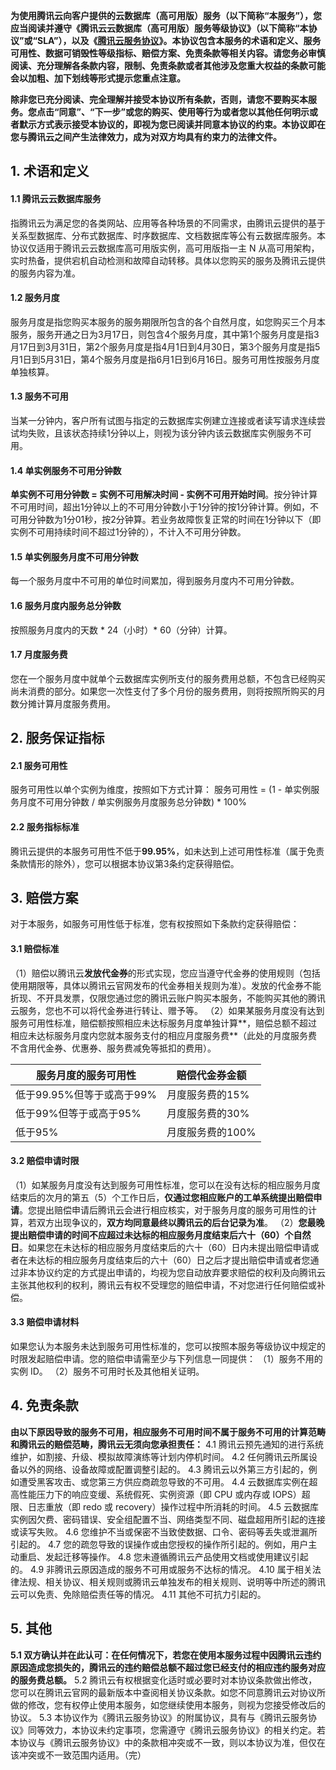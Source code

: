 **为使用腾讯云向客户提供的云数据库（高可用版）服务（以下简称“本服务”），您应当阅读并遵守《腾讯云云数据库（高可用版）服务等级协议》（以下简称“本协议”或“SLA”），以及《[腾讯云服务协议](https://cloud.tencent.com/document/product/301/1967)》。本协议包含本服务的术语和定义、服务可用性、数据可销毁性等级指标、赔偿方案、免责条款等相关内容。请您务必审慎阅读、充分理解各条款内容，限制、免责条款或者其他涉及您重大权益的条款可能会以加粗、加下划线等形式提示您重点注意。**

**除非您已充分阅读、完全理解并接受本协议所有条款，否则，请您不要购买本服务。您点击“同意”、“下一步”或您的购买、使用等行为或者您以其他任何明示或者默示方式表示接受本协议的，即视为您已阅读并同意本协议的约束。本协议即在您与腾讯云之间产生法律效力，成为对双方均具有约束力的法律文件。**

## 1. 术语和定义
#### 1.1 腾讯云云数据库服务
指腾讯云为满足您的各类网站、应用等各种场景的不同需求，由腾讯云提供的基于关系型数据库、分布式数据库、时序数据库、文档数据库等公有云数据库服务。本协议仅适用于腾讯云云数据库高可用版实例，高可用版指一主 N 从高可用架构，实时热备，提供宕机自动检测和故障自动转移。具体以您购买的服务及腾讯云提供的服务内容为准。

#### 1.2 服务月度
服务月度是指您购买本服务的服务期限所包含的各个自然月度，如您购买三个月本服务，服务开通之日为3月17日，则包含4个服务月度，其中第1个服务月度是指3月17日到3月31日，第2个服务月度是指4月1日到4月30日，第3个服务月度是指5月1日到5月31日，第4个服务月度是指6月1日到6月16日。服务可用性按服务月度单独核算。

#### 1.3 服务不可用
当某一分钟内，客户所有试图与指定的云数据库实例建立连接或者读写请求连续尝试均失败，且该状态持续1分钟以上，则视为该分钟内该云数据库实例服务不可用。 

#### 1.4 单实例服务不可用分钟数
**单实例不可用分钟数 = 实例不可用解决时间 - 实例不可用开始时间**。按分钟计算不可用时间，超出1分钟以上的不可用分钟数小于1分钟的按1分钟计算。例如，不可用分钟数为1分01秒，按2分钟算。若业务故障恢复正常的时间在1分钟以下（即实例不可用持续时间不超过1分钟的），不计入不可用分钟数。 

#### 1.5 单实例服务月度不可用分钟数
每一个服务月度中不可用的单位时间累加，得到服务月度内不可用分钟数。

#### 1.6 服务月度内服务总分钟数
按照服务月度内的天数 * 24（小时）* 60（分钟）计算。

#### 1.7 月度服务费
您在一个服务月度中就单个云数据库实例所支付的服务费用总额，不包含已经购买尚未消费的部分。如果您一次性支付了多个月份的服务费用，则将按照所购买的月数分摊计算月度服务费用。

## 2. 服务保证指标
#### 2.1	服务可用性
服务可用性以单个实例为维度，按照如下方式计算：
服务可用性 = (1 - 单实例服务月度不可用分钟数 / 单实例服务月度服务总分钟数) * 100%

#### 2.2 服务指标标准
腾讯云提供的本服务可用性不低于**99.95%**，如未达到上述可用性标准（属于免责条款情形的除外），您可以根据本协议第3条约定获得赔偿。

## 3. 赔偿方案
对于本服务，如服务可用性低于标准，您有权按照如下条款约定获得赔偿：

#### 3.1	赔偿标准
（1）赔偿以腾讯云**发放代金券**的形式实现，您应当遵守代金券的使用规则（包括使用期限等，具体以腾讯云官网发布的代金券相关规则为准）。发放的代金券不能折现、不开具发票，仅限您通过您的腾讯云账户购买本服务，不能购买其他的腾讯云服务，您也不可以将代金券进行转让、赠予等。
（2）如果某服务月度没有达到服务可用性标准，赔偿额按照相应未达标服务月度单独计算**，赔偿总额不超过相应未达标服务月度内您就本服务支付的相应月度服务费**（此处的月度服务费不含用代金券、优惠券、服务费减免等抵扣的费用）。

| 服务月度的服务可用性 | 赔偿代金券金额 | 
|---------|---------|
| 低于99.95%但等于或高于99% | 月度服务费的15% | 
| 低于99%但等于或高于95% | 月度服务费的30% | 
| 低于95% | 月度服务费的100% | 

#### 3.2	赔偿申请时限
（1）如某服务月度没有达到服务可用性标准，您可以在没有达标的相应服务月度结束后的次月的第五（5）个工作日后，**仅通过您相应账户的工单系统提出赔偿申请**。您提出赔偿申请后腾讯云会进行相应核实，对于服务月度的服务可用性的计算，若双方出现争议的，**双方均同意最终以腾讯云的后台记录为准**。
（2）**您最晚提出赔偿申请的时间不应超过未达标的相应服务月度结束后六十（60）个自然日**。如果您在未达标的相应服务月度结束后的六十（60）日内未提出赔偿申请或者在未达标的相应服务月度结束后的六十（60）日之后才提出赔偿申请或者您通过非本协议约定的方式提出申请的，均视为您自动放弃要求赔偿的权利及向腾讯云主张其他权利的权利，腾讯云有权不受理您的赔偿申请，不对您进行任何赔偿或补偿。

#### 3.3 赔偿申请材料
如果您认为本服务未达到服务可用性标准的，您可以按照本服务等级协议中规定的时限发起赔偿申请。您的赔偿申请需至少与下列信息一同提供：
（1）服务不用的实例 ID。
（2）服务不可用时长及其他相关证明。

## 4. 免责条款
**由以下原因导致的服务不可用，相应服务不可用时间不属于服务不可用的计算范畴和腾讯云的赔偿范畴，腾讯云无须向您承担责任：**
4.1 腾讯云预先通知的进行系统维护，如割接、升级、模拟故障演练等计划内停机时间。
4.2 任何腾讯云所属设备以外的网络、设备故障或配置调整引起的。
4.3 腾讯云以外第三方引起的，例如遭受黑客攻击、或您第三方供应商疏忽导致的不可用。
4.4 云数据库实例在超高性能压力下的响应变缓、系统假死、实例资源（即 CPU 或内存或 IOPS）超限、日志重放（即 redo 或 recovery）操作过程中所消耗的时间。
4.5 云数据库实例因欠费、密码错误、安全组配置不当、网络类型不同、磁盘超用所引起的连接或读写失败。
4.6 您维护不当或保密不当致使数据、口令、密码等丢失或泄漏所引起的。
4.7 您的疏忽导致的误操作或由您授权的操作所引起的。例如，用户主动重启、发起迁移等操作。
4.8 您未遵循腾讯云产品使用文档或使用建议引起的。
4.9 非腾讯云原因造成的服务不可用或服务不达标的情况。
4.10 属于相关法律法规、相关协议、相关规则或腾讯云单独发布的相关规则、说明等中所述的腾讯云可以免责、免除赔偿责任等的情况。
4.11 其他不可抗力引起的。

## 5. 其他
**5.1	双方确认并在此认可：在任何情况下，若您在使用本服务过程中因腾讯云违约原因造成您损失的，腾讯云的违约赔偿总额不超过您已经支付的相应违约服务对应的服务费总额。**
5.2	腾讯云有权根据变化适时或必要时对本协议条款做出修改，您可以在腾讯云官网的最新版本中查阅相关协议条款。如您不同意腾讯云对协议所做的修改，您有权停止使用本服务，如您继续使用本服务，则视为您接受修改后的协议。
5.3 本协议作为《腾讯云服务协议》的附属协议，具有与《腾讯云服务协议》同等效力，本协议未约定事项，您需遵守《腾讯云服务协议》的相关约定。若本协议与《腾讯云服务协议》中的条款相冲突或不一致，则以本协议为准，但仅在该冲突或不一致范围内适用。（完）

